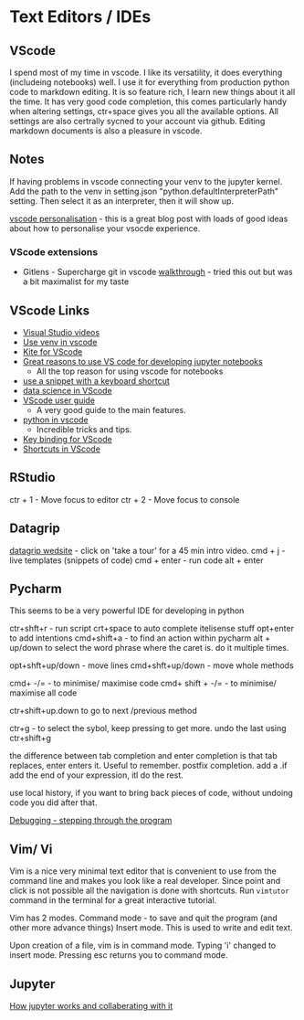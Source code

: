 # Text Editors / IDEs


## VScode
I spend most of my time in vscode. I like its versatility, it does everything (includeing notebooks) well.
I use it for everything from production python code to markdown editing. It is so feature rich, I learn new things about it all the time. It has very good code completion, this comes particularly handy when altering settings, ctr+space gives you all the available options. All settings are also certrally sycned to your account via github. Editing markdown documents is also a pleasure in vscode.


## Notes
If having problems in vscode connecting your venv to the jupyter kernel. Add the path to the venv in setting.json "python.defaultInterpreterPath" setting. Then select it as an interpreter, then it will show up.

[vscode personalisation](https://iashin.ai/ide_customization.html) - this is a great blog post with loads of good ideas about how to personalise your vsocde experience.

### VScode extensions

* Gitlens - Supercharge git in vscode
    [walkthrough](https://www.youtube.com/watch?v=rxKGgSLwOnU) - tried this out but was a bit maximalist for my taste


## VScode Links

* [Visual Studio videos](https://code.visualstudio.com/docs/introvideos/codeediting)
* [Use venv in vscode](https://code.visualstudio.com/docs/python/environments)
* [Kite for VScode](https://help.kite.com/article/69-using-the-vs-code-plugin)
* [Great reasons to use VS code for developing jupyter notebooks](https://pbpython.com/vscode-notebooks.html)
  * All the top reason for using vscode for notebooks
* [use a snippet with a keyboard shortcut](https://stackoverflow.com/questions/39333639/visual-studio-code-snippet-as-keyboard-shortcut-key)
* [data science in VScode](https://code.visualstudio.com/docs/datascience/overview)
* [VScode user guide](https://code.visualstudio.com/docs/editor/codebasics)
  * A very good guide to the main features.
* [python in vscode](https://code.visualstudio.com/docs/python/editing)
  * Incredible tricks and tips. 
* [Key binding for VScode](https://code.visualstudio.com/docs/getstarted/keybindings#_keyboard-shortcuts-reference)
* [Shortcuts in VScode](https://code.visualstudio.com/shortcuts/keyboard-shortcuts-macos.pdf)


## RStudio

ctr + 1 - Move focus to editor
ctr + 2 - Move focus to console

## Datagrip
[datagrip wedsite](https://www.jetbrains.com/datagrip/) - click on 'take a tour' for a 45 min intro video.
cmd + j - live templates (snippets of code)
cmd + enter - run code
alt + enter

## Pycharm
This seems to be a very powerful IDE for developing in python

ctr+shft+r - run script
crt+space to auto complete itelisense stuff
opt+enter to add intentions
cmd+shift+a - to find an action within pycharm
alt + up/down to select the word phrase where the caret is. do it multiple times. 

opt+shft+up/down - move lines
cmd+shft+up/down - move whole methods

cmd+ -/= - to minimise/ maximise code
cmd+ shift +  -/= - to minimise/ maximise all code

ctr+shift+up.down to go to next /previous method

ctr+g - to select the sybol, keep pressing to get more. undo the last using ctr+shift+g

the difference between tab completion and enter completion is that tab replaces, enter enters it. Useful to remember. 
postfix completion. add a .if add the end of your expression, itl do the rest. 

use local history, if you want to bring back pieces of code, without undoing code you did after that. 

[Debugging - stepping through the program](https://www.jetbrains.com/help/pycharm/stepping-through-the-program.html)

## Vim/ Vi
Vim is a nice very minimal text editor that is convenient to use from the command line and makes you look like a real developer. Since point and click is not possible all the navigation is done with shortcuts. Run `vimtutor` command in the terminal for a great interactive tutorial.

Vim has 2 modes.
Command mode - to save and quit the program (and other more advance things)
Insert mode. This is used to write and edit text.

Upon creation of a file, vim is in command mode. Typing 'i' changed to insert mode.
Pressing esc returns you to command mode.


## Jupyter

[How jupyter works and collaberating with it](https://www.youtube.com/watch?v=GQr1uMK74F4&ab_channel=PyData)
